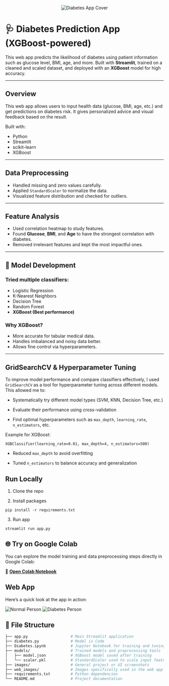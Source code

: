 <p align="center">
  <img src="web_images/preview.png" alt="Diabetes App Cover" />
</p>

# 🩺 Diabetes Prediction App (XGBoost-powered)

This web app predicts the likelihood of diabetes using patient information such as glucose level, BMI, age, and more. Built with **Streamlit**, trained on a cleaned and scaled dataset, and deployed with an **XGBoost** model for high accuracy.

---
## Overview

This web app allows users to input health data (glucose, BMI, age, etc.) and get predictions on diabetes risk. It gives personalized advice and visual feedback based on the result.

Built with:

- Python
- Streamlit
- scikit-learn
- XGBoost

---

## Data Preprocessing

- Handled missing and zero values carefully.
- Applied `StandardScaler` to normalize the data.
- Visualized feature distribution and checked for outliers.

---

## Feature Analysis

- Used correlation heatmap to study features.
- Found **Glucose**, **BMI**, and **Age** to have the strongest correlation with diabetes.
- Removed irrelevant features and kept the most impactful ones.

---

## 🤖 Model Development

### Tried multiple classifiers:

- Logistic Regression
- K-Nearest Neighbors
- Decision Tree
- Random Forest
- **XGBoost (Best performance)**

### Why XGBoost?

- More accurate for tabular medical data.
- Handles imbalanced and noisy data better.
- Allows fine control via hyperparameters.

---


## GridSearchCV & Hyperparameter Tuning

To improve model performance and compare classifiers effectively, I used `GridSearchCV` as a tool for hyperparameter tuning across different models. This allowed me to:

 - Systematically try different model types (SVM, KNN, Decision Tree, etc.)

 - Evaluate their performance using cross-validation

 - Find optimal hyperparameters such as `max_depth`, `learning_rate`, `n_estimators`, etc.

Example for XGBoost:
```
XGBClassifier(learning_rate=0.01, max_depth=4, n_estimators=500)
```
 - Reduced `max_depth` to avoid overfitting

 - Tuned `n_estimators` to balance accuracy and generalization

## Run Locally

 1. Clone the repo

 2. Install packages
 ```
pip install -r requirements.txt
```
 3. Run app
  ```
streamlit run app.py
```

## 🌐 Try on Google Colab

You can explore the model training and data preprocessing steps directly in Google Colab:

🔗 [**Open Colab Notebook**](https://colab.research.google.com/drive/1vK1Utzq9VVvzOk407Ox2fnaKqVnS8Zyg?usp=sharing)  

## Web App

Here’s a quick look at the app in action:

![Normal Person](web_images/Normal.png)
![Diabetes Person](web_images/Diabetes.png)



## 📁 File Structure


```bash
├── app.py                   # Main Streamlit application
├── diabetes.py              # Model is Code
├── Diabetes.ipynb           # Jupyter Notebook for training and tuning the model
├── models/                  # Trained models and preprocessing tools
│   ├── model.json           # XGBoost model saved after training
│   └── scaler.pkl           # StandardScaler used to scale input features
├── images/                  # General project or UI screenshots
├── web_images/              # Images specifically used in the web app interface
├── requirements.txt         # Python dependencies
└── README.md                # Project documentation
```


